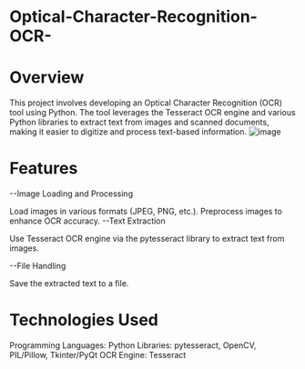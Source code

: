 # Optical-Character-Recognition-OCR-
# Overview
This project involves developing an Optical Character Recognition (OCR) tool using Python. The tool leverages the Tesseract OCR engine and various Python libraries to extract text from images and scanned documents, making it easier to digitize and process text-based information.
![image](https://github.com/user-attachments/assets/ea7435e9-b6f7-4c71-8eb1-708228c722ff)


# Features
--Image Loading and Processing

Load images in various formats (JPEG, PNG, etc.).
Preprocess images to enhance OCR accuracy.
--Text Extraction

Use Tesseract OCR engine via the pytesseract library to extract text from images.

--File Handling

Save the extracted text to a file.

# Technologies Used
Programming Languages: Python
Libraries: pytesseract, OpenCV, PIL/Pillow, Tkinter/PyQt
OCR Engine: Tesseract
